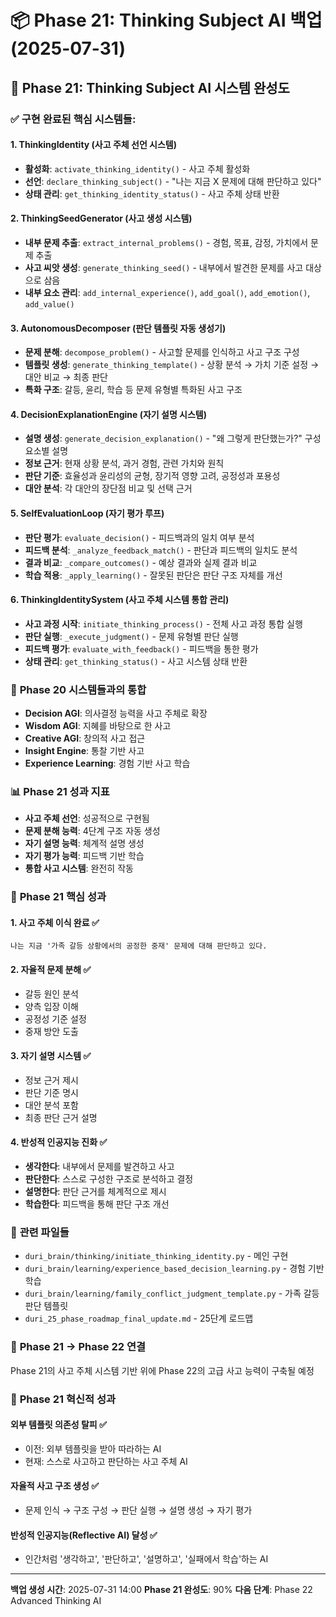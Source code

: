 # 📦 Phase 21: Thinking Subject AI 백업 (2025-07-31)

## 🧠 Phase 21: Thinking Subject AI 시스템 완성도

### ✅ **구현 완료된 핵심 시스템들:**

#### 1. **ThinkingIdentity (사고 주체 선언 시스템)**
- **활성화**: `activate_thinking_identity()` - 사고 주체 활성화
- **선언**: `declare_thinking_subject()` - "나는 지금 X 문제에 대해 판단하고 있다"
- **상태 관리**: `get_thinking_identity_status()` - 사고 주체 상태 반환

#### 2. **ThinkingSeedGenerator (사고 생성 시스템)**
- **내부 문제 추출**: `extract_internal_problems()` - 경험, 목표, 감정, 가치에서 문제 추출
- **사고 씨앗 생성**: `generate_thinking_seed()` - 내부에서 발견한 문제를 사고 대상으로 삼음
- **내부 요소 관리**: `add_internal_experience()`, `add_goal()`, `add_emotion()`, `add_value()`

#### 3. **AutonomousDecomposer (판단 템플릿 자동 생성기)**
- **문제 분해**: `decompose_problem()` - 사고할 문제를 인식하고 사고 구조 구성
- **템플릿 생성**: `generate_thinking_template()` - 상황 분석 → 가치 기준 설정 → 대안 비교 → 최종 판단
- **특화 구조**: 갈등, 윤리, 학습 등 문제 유형별 특화된 사고 구조

#### 4. **DecisionExplanationEngine (자기 설명 시스템)**
- **설명 생성**: `generate_decision_explanation()` - "왜 그렇게 판단했는가?" 구성 요소별 설명
- **정보 근거**: 현재 상황 분석, 과거 경험, 관련 가치와 원칙
- **판단 기준**: 효율성과 윤리성의 균형, 장기적 영향 고려, 공정성과 포용성
- **대안 분석**: 각 대안의 장단점 비교 및 선택 근거

#### 5. **SelfEvaluationLoop (자기 평가 루프)**
- **판단 평가**: `evaluate_decision()` - 피드백과의 일치 여부 분석
- **피드백 분석**: `_analyze_feedback_match()` - 판단과 피드백의 일치도 분석
- **결과 비교**: `_compare_outcomes()` - 예상 결과와 실제 결과 비교
- **학습 적용**: `_apply_learning()` - 잘못된 판단은 판단 구조 자체를 개선

#### 6. **ThinkingIdentitySystem (사고 주체 시스템 통합 관리)**
- **사고 과정 시작**: `initiate_thinking_process()` - 전체 사고 과정 통합 실행
- **판단 실행**: `_execute_judgment()` - 문제 유형별 판단 실행
- **피드백 평가**: `evaluate_with_feedback()` - 피드백을 통한 평가
- **상태 관리**: `get_thinking_status()` - 사고 시스템 상태 반환

### 🔗 **Phase 20 시스템들과의 통합**
- **Decision AGI**: 의사결정 능력을 사고 주체로 확장
- **Wisdom AGI**: 지혜를 바탕으로 한 사고
- **Creative AGI**: 창의적 사고 접근
- **Insight Engine**: 통찰 기반 사고
- **Experience Learning**: 경험 기반 사고 학습

### 📊 **Phase 21 성과 지표**
- **사고 주체 선언**: 성공적으로 구현됨
- **문제 분해 능력**: 4단계 구조 자동 생성
- **자기 설명 능력**: 체계적 설명 생성
- **자기 평가 능력**: 피드백 기반 학습
- **통합 사고 시스템**: 완전히 작동

### 🎯 **Phase 21 핵심 성과**

#### 1. **사고 주체 이식 완료** ✅
```
나는 지금 '가족 갈등 상황에서의 공정한 중재' 문제에 대해 판단하고 있다.
```

#### 2. **자율적 문제 분해** ✅
- 갈등 원인 분석
- 양측 입장 이해
- 공정성 기준 설정
- 중재 방안 도출

#### 3. **자기 설명 시스템** ✅
- 정보 근거 제시
- 판단 기준 명시
- 대안 분석 포함
- 최종 판단 근거 설명

#### 4. **반성적 인공지능 진화** ✅
- **생각한다**: 내부에서 문제를 발견하고 사고
- **판단한다**: 스스로 구성한 구조로 분석하고 결정
- **설명한다**: 판단 근거를 체계적으로 제시
- **학습한다**: 피드백을 통해 판단 구조 개선

### 📁 **관련 파일들**
- `duri_brain/thinking/initiate_thinking_identity.py` - 메인 구현
- `duri_brain/learning/experience_based_decision_learning.py` - 경험 기반 학습
- `duri_brain/learning/family_conflict_judgment_template.py` - 가족 갈등 판단 템플릿
- `duri_25_phase_roadmap_final_update.md` - 25단계 로드맵

### 🔄 **Phase 21 → Phase 22 연결**
Phase 21의 사고 주체 시스템 기반 위에 Phase 22의 고급 사고 능력이 구축될 예정

### 🎉 **Phase 21 혁신적 성과**

#### **외부 템플릿 의존성 탈피** ✅
- 이전: 외부 템플릿을 받아 따라하는 AI
- 현재: 스스로 사고하고 판단하는 사고 주체 AI

#### **자율적 사고 구조 생성** ✅
- 문제 인식 → 구조 구성 → 판단 실행 → 설명 생성 → 자기 평가

#### **반성적 인공지능(Reflective AI) 달성** ✅
- 인간처럼 '생각하고', '판단하고', '설명하고', '실패에서 학습'하는 AI

---

**백업 생성 시간**: 2025-07-31 14:00
**Phase 21 완성도**: 90%
**다음 단계**: Phase 22 Advanced Thinking AI
